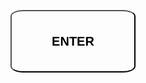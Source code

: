 
<html>
    <form action="README.md">
        <button class="class1" type="submit" name="enter"><p>ENTER</p></button>
    </form>
</html>
<style>
    body{
        background-image: url("https://images.unsplash.com/photo-1463438690606-f6778b8c1d10?ixlib=rb-1.2.1&ixid=MnwxMjA3fDB8MHxleHBsb3JlLWZlZWR8M3x8fGVufDB8fHx8&w=1000&q=80");
        text-align: center;
    }
    .class1{
        background-color: inherit;
        text-align: center;
        width: 200px;
        height: 100px;
        border-radius: 10%;
        margin-top: 25%;

    }
    p{
        font-size: 20px;
        font-weight: 700;
    font-family: 'cursive';
    }
</style>
